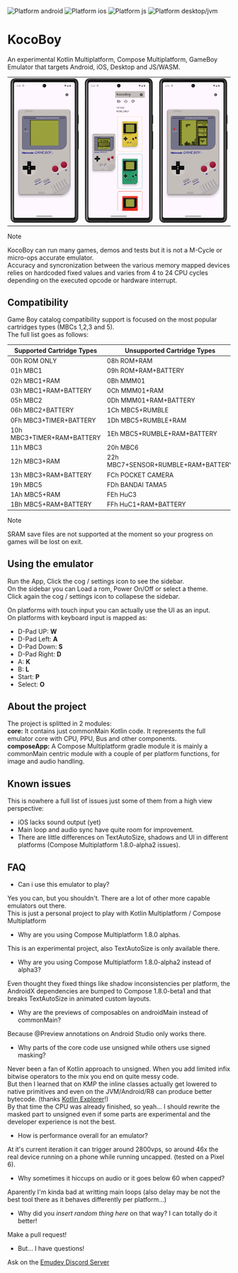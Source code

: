 ![Platform android](http://img.shields.io/badge/platform-android-green.svg?style=flat)
![Platform ios](http://img.shields.io/badge/platform-ios-silver.svg?style=flat)
![Platform js](http://img.shields.io/badge/platform-js-yellow.svg?style=flat)
![Platform desktop/jvm](http://img.shields.io/badge/platform-desktop/jvm-orange.svg?style=flat)

# KocoBoy
An experimental Kotlin Multiplatform, Compose Multiplatform, GameBoy Emulator that targets Android, iOS, Desktop and JS/WASM.

<table>
  <tr>
    <td width="33%"> <img src="artwork/ui.png"></td>
    <td width="33%"><img src="artwork/sidebar.png"></td>
    <td width="33%"><img src="artwork/run.png"></td>
   </tr> 
</table>


> [!NOTE]  
> KocoBoy can run many games, demos and tests but it is not a M-Cycle or micro-ops accurate emulator.  
> Accuracy and syncronization between the various memory mapped devices relies on hardcoded fixed values and varies from 4 to 24 CPU cycles depending on the executed opcode or hardware interrupt.

## Compatibility

Game Boy catalog compatibility support is focused on the most popular cartridges types (MBCs 1,2,3 and 5).  
The full list goes as follows:

|Supported Cartridge Types  | Unsupported Cartridge Types |
|--|--|
|00h  ROM ONLY  |  08h  ROM+RAM |
|01h  MBC1  |  09h  ROM+RAM+BATTERY |
|02h  MBC1+RAM  |   0Bh  MMM01|
|03h  MBC1+RAM+BATTERY  |  0Ch  MMM01+RAM |
|05h  MBC2  |  0Dh  MMM01+RAM+BATTERY |
|06h  MBC2+BATTERY  | 1Ch  MBC5+RUMBLE |
|0Fh  MBC3+TIMER+BATTERY  | 1Dh  MBC5+RUMBLE+RAM |
|10h  MBC3+TIMER+RAM+BATTERY  | 1Eh  MBC5+RUMBLE+RAM+BATTERY |
|11h  MBC3  | 20h  MBC6 |
|12h  MBC3+RAM  | 22h  MBC7+SENSOR+RUMBLE+RAM+BATTERY |
|13h  MBC3+RAM+BATTERY  | FCh  POCKET CAMERA |
|19h  MBC5  | FDh  BANDAI TAMA5 |
|1Ah  MBC5+RAM  | FEh  HuC3 |
|1Bh  MBC5+RAM+BATTERY  |  FFh  HuC1+RAM+BATTERY |

> [!NOTE]  
> SRAM save files are not supported at the moment so your progress on games will be lost on exit.


## Using the emulator

Run the App, Click the cog / settings icon to see the sidebar.  
On the sidebar you can Load a rom, Power On/Off or select a theme.  
Click again the cog / settings icon to collapese the sidebar.  
 
On platforms with touch input you can actually use the UI as an input.  
On platforms with keyboard input is mapped as:

* D-Pad UP: **W**
* D-Pad Left: **A**
* D-Pad Down: **S**
* D-Pad Right: **D**
* A: **K**
* B: **L**
* Start: **P**
* Select: **O**

## About the project
The project is splitted in 2 modules:  
**core:** It contains just commonMain Kotlin code. It represents the full emulator core with CPU, PPU, Bus and other components.  
**composeApp:** A Compose Multiplatform gradle module it is mainly a commonMain centric module with a couple of per platform functions, for image and audio handling.

## Known issues
This is nowhere a full list of issues just some of them from a high view perspective:
* iOS lacks sound output (yet)
* Main loop and audio sync have quite room for improvement.
* There are little differences on TextAutoSize, shadows and UI in different platforms (Compose Multiplatform 1.8.0-alpha2 issues).

## FAQ

- Can i use this emulator to play?

Yes you can, but you shouldn't. There are a lot of other more capable emulators out there.  
This is just a personal project to play with Kotlin Multiplatform / Compose Multiplatform

- Why are you using Compose Multiplatform 1.8.0 alphas.

This is an experimental project, also TextAutoSize is only available there.

- Why are you using Compose Multiplatform 1.8.0-alpha2 instead of alpha3?

Even thought they fixed things like shadow inconsistencies per platform, the AndroidX dependencies are bumped to Compose 1.8.0-beta1 and that breaks TextAutoSize in animated custom layouts.

- Why are the previews of composables on androidMain instead of commonMain?

Because @Preview annotations on Android Studio only works there.

- Why parts of the core code use unsigned while others use signed masking?

Never been a fan of Kotlin approach to unsigned. When you add limited infix bitwise operators to the mix you end on quite messy code.  
But then I learned that on KMP the inline classes actually get lowered to native primitives and even on the JVM/Android/R8 can produce better bytecode. (thanks [Kotlin Explorer](https://github.com/romainguy/kotlin-explorer)!)  
By that time the CPU was already finished, so yeah... I should rewrite the masked part to unsigned even if some parts are experimental and the developer experience is not the best.

- How is performance overall for an emulator?

At it's current iteration it can trigger around 2800vps, so around 46x the real device running on a phone while running uncapped. (tested on a Pixel 6).

- Why sometimes it hiccups on audio or it goes below 60 when capped?

Aparently I'm kinda bad at writting main loops (also delay may be not the best tool there as it behaves differently per platform...)

- Why did you *insert random thing here* on that way? I can totally do it better!

Make a pull request!

- But... I have questions!

Ask on the [Emudev Discord Server](https://discord.com/invite/dkmJAes)



